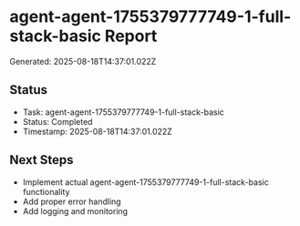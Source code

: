 # agent-agent-1755379777749-1-full-stack-basic Report

Generated: 2025-08-18T14:37:01.022Z

## Status
- Task: agent-agent-1755379777749-1-full-stack-basic
- Status: Completed
- Timestamp: 2025-08-18T14:37:01.022Z

## Next Steps
- Implement actual agent-agent-1755379777749-1-full-stack-basic functionality
- Add proper error handling
- Add logging and monitoring
